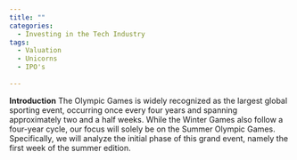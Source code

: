 ```yaml
---
title: ""
categories:
  - Investing in the Tech Industry
tags:
  - Valuation
  - Unicorns
  - IPO's
  
---
```



**Introduction**
The Olympic Games is widely recognized as the largest global sporting event, occurring once every four years and spanning approximately two and a half weeks. While the Winter Games also follow a four-year cycle, our focus will solely be on the Summer Olympic Games. Specifically, we will analyze the initial phase of this grand event, namely the first week of the summer edition.